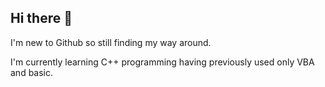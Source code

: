 ## Hi there 👋

I'm new to Github so still finding my way around.

I'm currently learning C++ programming having previously used only VBA and basic.





